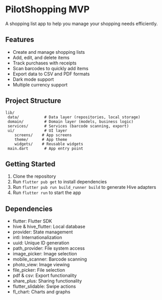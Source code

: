 # PilotShopping MVP

A shopping list app to help you manage your shopping needs efficiently.

## Features

- Create and manage shopping lists
- Add, edit, and delete items
- Track purchases with receipts
- Scan barcodes to quickly add items
- Export data to CSV and PDF formats
- Dark mode support
- Multiple currency support

## Project Structure

```
lib/
 data/           # Data layer (repositories, local storage)
 domain/         # Domain layer (models, business logic)
 services/       # Services (barcode scanning, export)
 ui/             # UI layer
    screens/    # App screens
    theme/      # App theme
    widgets/    # Reusable widgets
 main.dart       # App entry point
```

## Getting Started

1. Clone the repository
2. Run `flutter pub get` to install dependencies
3. Run `flutter pub run build_runner build` to generate Hive adapters
4. Run `flutter run` to start the app

## Dependencies

- flutter: Flutter SDK
- hive & hive_flutter: Local database
- provider: State management
- intl: Internationalization
- uuid: Unique ID generation
- path_provider: File system access
- image_picker: Image selection
- mobile_scanner: Barcode scanning
- photo_view: Image viewing
- file_picker: File selection
- pdf & csv: Export functionality
- share_plus: Sharing functionality
- flutter_slidable: Swipe actions
- fl_chart: Charts and graphs
